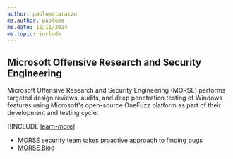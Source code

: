 ```yaml
---
author: paolomatarazzo
ms.author: paoloma
ms.date: 12/11/2024
ms.topic: include
---
```


## Microsoft Offensive Research and Security Engineering

Microsoft Offensive Research and Security Engineering (MORSE) performs targeted design reviews, audits, and deep penetration testing of Windows features using Microsoft's open-source OneFuzz platform as part of their development and testing cycle.

[!INCLUDE [learn-more](learn-more.md)]

- [MORSE security team takes proactive approach to finding bugs](https://news.microsoft.com/source/features/innovation/morse-microsoft-offensive-research-security-engineering)
- [MORSE Blog](https://www.microsoft.com/security/blog/author/microsoft-offensive-research-security-engineering-team)
